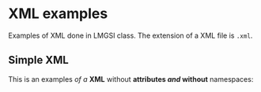 # XML examples

Examples of XML done in LMGSI class. The extension of a XML file is `.xml`.

## Simple XML

This is an examples _of a_ **XML** without **attributes _and_ without** namespaces:
